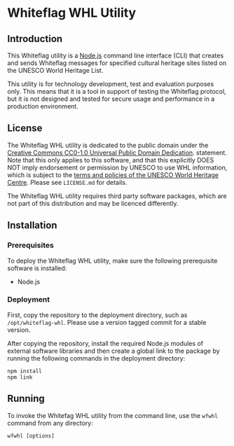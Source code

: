# Whiteflag WHL Utility

## Introduction

This Whiteflag utility is a [Node.js](https://nodejs.org/en/about/) command
line interface (CLI) that creates and sends Whiteflag messages for specified
cultural heritage sites listed on the UNESCO World Heritage List.

This utility is for technology development, test and evaluation purposes only.
This means that it is a tool in support of testing the Whiteflag protocol, but
it is not designed and tested for secure usage and performance in a production
environment.

## License

The Whiteflag WHL utility is dedicated to the public domain under the
[Creative Commons CC0-1.0 Universal Public Domain Dedication](http://creativecommons.org/publicdomain/zero/1.0/).
statement. Note that this only applies to this software, and that this
explicitly DOES NOT imply endorsement or permission by UNESCO to use
WHL information, which is subject to the [terms and policies of the UNESCO World Heritage Centre](https://whc.unesco.org/en/disclaimer/).
Please see `LICENSE.md` for details.

The Whiteflag WHL utility requires third party software packages, which are
not part of this distribution and may be licenced differently.

## Installation

### Prerequisites

To deploy the Whiteflag WHL utility, make sure the following prerequisite
software is installed:

* Node.js

### Deployment

First, copy the repository to the deployment directory, such as
`/opt/whiteflag-whl`. Please use a version tagged commit for a stable version.

After copying the repository, install the required Node.js modules of external
software libraries and then create a global link to the package by running the
following commands in the deployment directory:

```shell
npm install
npm link
```

## Running

To invoke the Whitefag WHL utility from the command line, use the `wfwhl`
command from any directory:

```shell
wfwhl [options]
```

